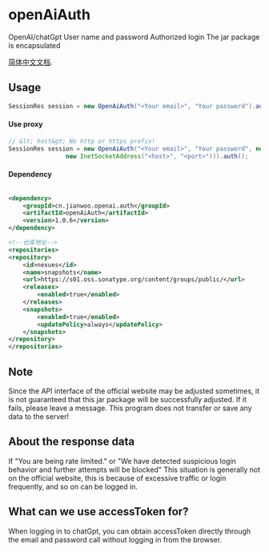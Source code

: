 # openAiAuth
OpenAI/chatGpt User name and password Authorized login The jar package is encapsulated

[简体中文文档](README.md).


## Usage

```java
SessionRes session = new OpenAiAuth("<Your email>", "Your password").auth();
```
#### Use proxy

```java
// &lt; host&gt; No http or https prefix!
SessionRes session = new OpenAiAuth("<Your email>", "Your password", new Proxy(Proxy.Type.HTTP,
                new InetSocketAddress("<host>", "<port>"))).auth();
```


#### Dependency

```xml

<dependency>
    <groupId>cn.jianwoo.openai.auth</groupId>
    <artifactId>openAiAuth</artifactId>
    <version>1.0.6</version>
</dependency>

<!--仓库地址-->
<repositories>
<repository>
    <id>nexues</id>
    <name>snapshots</name>
    <url>https://s01.oss.sonatype.org/content/groups/public/</url>
    <releases>
        <enabled>true</enabled>
    </releases>
    <snapshots>
        <enabled>true</enabled>
        <updatePolicy>always</updatePolicy>
    </snapshots>
</repository>
</repositories>
```

## Note

Since the API interface of the official website may be adjusted sometimes, it is not guaranteed that this jar package will be successfully adjusted. If it fails, please leave a message.
This program does not transfer or save any data to the server!

## About the response data
If "You are being rate limited." or "We have detected suspicious login behavior and further attempts will be blocked"
This situation is generally not on the official website, this is because of excessive traffic or login frequently, and so on can be logged in.



## What can we use accessToken for?

When logging in to chatGpt, you can obtain accessToken directly through the email and password call without logging in from the browser.
